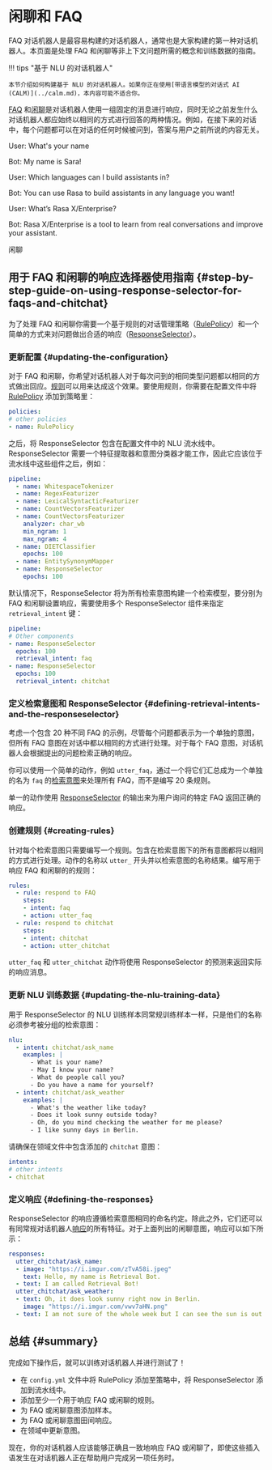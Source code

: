 # 闲聊和 FAQ

FAQ 对话机器人是最容易构建的对话机器人，通常也是大家构建的第一种对话机器人。本页面是处理 FAQ 和闲聊等非上下文问题所需的概念和训练数据的指南。

!!! tips "基于 NLU 的对话机器人"

    本节介绍如何构建基于 NLU 的对话机器人。如果你正在使用[带语言模型的对话式 AI (CALM)](../calm.md)，本内容可能不适合你。

[FAQ](glossary.md#faqs) 和[闲聊](glossary.md#chitchat)是对话机器人使用一组固定的消息进行响应，同时无论之前发生什么对话机器人都应始终以相同的方式进行回答的两种情况。例如，在接下来的对话中，每个问题都可以在对话的任何时候被问到，答案与用户之前所说的内容无关。

<div class="md-chat"><div class="chat-container"><div class="chat-input chat-item stack-xs"><p class="chat-bubble"><span class="sr-only">User: </span><span class="content">What's your name</span></p></div><div class="chat-output chat-item stack-xs"><p class="chat-bubble"><span class="sr-only">Bot: </span><span class="content">My name is Sara!</span></p></div><div class="chat-input chat-item stack-xs"><p class="chat-bubble"><span class="sr-only">User: </span><span class="content">Which languages can I build assistants in?</span></p></div><div class="chat-output chat-item stack-xs"><p class="chat-bubble"><span class="sr-only">Bot: </span><span class="content">You can use Rasa to build assistants in any language you want!</span></p></div><div class="chat-input chat-item stack-xs"><p class="chat-bubble"><span class="sr-only">User: </span><span class="content">What’s Rasa X/Enterprise?</span></p></div><div class="chat-output chat-item stack-xs"><p class="chat-bubble"><span class="sr-only">Bot: </span><span class="content">Rasa X/Enterprise is a tool to learn from real conversations and improve your assistant.</span></p></div></div><figcaption>闲聊</figcaption></div>

## 用于 FAQ 和闲聊的响应选择器使用指南 {#step-by-step-guide-on-using-response-selector-for-faqs-and-chitchat}

为了处理 FAQ 和闲聊你需要一个基于规则的对话管理策略（[RulePolicy](policies.md#rule-policy)）和一个简单的方式来对问题做出合适的响应（[ResponseSelector](components.md#responseselector)）。

### 更新配置 {#updating-the-configuration}

对于 FAQ 和闲聊，你希望对话机器人对于每次问到的相同类型问题都以相同的方式做出回应。[规则](rules.md)可以用来达成这个效果。要使用规则，你需要在配置文件中将 [RulePolicy](policies.md#rule-policy) 添加到策略里：

```yaml title='config.yml'
policies:
# other policies
- name: RulePolicy
```

之后，将 ResponseSelector 包含在配置文件中的 NLU 流水线中。ResponseSelector 需要一个特征提取器和意图分类器才能工作，因此它应该位于流水线中这些组件之后，例如：

```yaml title='config.yml'
pipeline:
  - name: WhitespaceTokenizer
  - name: RegexFeaturizer
  - name: LexicalSyntacticFeaturizer
  - name: CountVectorsFeaturizer
  - name: CountVectorsFeaturizer
    analyzer: char_wb
    min_ngram: 1
    max_ngram: 4
  - name: DIETClassifier
    epochs: 100
  - name: EntitySynonymMapper
  - name: ResponseSelector
    epochs: 100
```

默认情况下，ResponseSelector 将为所有检索意图构建一个检索模型，要分别为 FAQ 和闲聊设置响应，需要使用多个 ResponseSelector 组件来指定 `retrieval_intent` 键：

```yaml title='config.yml'
pipeline:
# Other components
- name: ResponseSelector
  epochs: 100
  retrieval_intent: faq
- name: ResponseSelector
  epochs: 100
  retrieval_intent: chitchat
```

### 定义检索意图和 ResponseSelector {#defining-retrieval-intents-and-the-responseselector}

考虑一个包含 20 种不同 FAQ 的示例，尽管每个问题都表示为一个单独的意图，但所有 FAQ 意图在对话中都以相同的方式进行处理。对于每个 FAQ 意图，对话机器人会根据提出的问题检索正确的响应。

你可以使用一个简单的动作，例如 `utter_faq`，通过一个将它们汇总成为一个单独的名为 `faq` 的[检索意图](glossary.md#retrieval-intent)来处理所有 FAQ，而不是编写 20 条规则。

单一的动作使用 [ResponseSelector](components.md#responseselector) 的输出来为用户询问的特定 FAQ 返回正确的响应。

### 创建规则 {#creating-rules}

针对每个检索意图只需要编写一个规则。包含在检索意图下的所有意图都将以相同的方式进行处理。动作的名称以 `utter_` 开头并以检索意图的名称结果。编写用于响应 FAQ 和闲聊的的规则：

```yaml title='rules.yml'
rules:
  - rule: respond to FAQ
    steps:
    - intent: faq
    - action: utter_faq
  - rule: respond to chitchat
    steps:
    - intent: chitchat
    - action: utter_chitchat
```

`utter_faq` 和 `utter_chitchat` 动作将使用 ResponseSelector 的预测来返回实际的响应消息。

### 更新 NLU 训练数据 {#updating-the-nlu-training-data}

用于 ResponseSelector 的 NLU 训练样本同常规训练样本一样，只是他们的名称必须参考被分组的检索意图：

```yaml title='nlu.yml'
nlu:
  - intent: chitchat/ask_name
    examples: |
      - What is your name?
      - May I know your name?
      - What do people call you?
      - Do you have a name for yourself?
  - intent: chitchat/ask_weather
    examples: |
      - What's the weather like today?
      - Does it look sunny outside today?
      - Oh, do you mind checking the weather for me please?
      - I like sunny days in Berlin.
```

请确保在领域文件中包含添加的 `chitchat` 意图：

```yaml title='domain.yml'
intents:
# other intents
- chitchat
```

### 定义响应 {#defining-the-responses}

ResponseSelector 的响应遵循检索意图相同的命名约定。除此之外，它们还可以有同常规对话机器人[响应](domain.md#responses)的所有特征。对于上面列出的闲聊意图，响应可以如下所示：

```yaml title='domain.yml'
responses:
  utter_chitchat/ask_name:
  - image: "https://i.imgur.com/zTvA58i.jpeg"
    text: Hello, my name is Retrieval Bot.
  - text: I am called Retrieval Bot!
  utter_chitchat/ask_weather:
  - text: Oh, it does look sunny right now in Berlin.
    image: "https://i.imgur.com/vwv7aHN.png"
  - text: I am not sure of the whole week but I can see the sun is out today.
```

## 总结 {#summary}

完成如下操作后，就可以训练对话机器人并进行测试了！

- 在 `config.yml` 文件中将 RulePolicy 添加至策略中，将 ResponseSelector 添加到流水线中。
- 添加至少一个用于响应 FAQ 或闲聊的规则。
- 为 FAQ 或闲聊意图添加样本。
- 为 FAQ 或闲聊意图田间响应。
- 在领域中更新意图。

现在，你的对话机器人应该能够正确且一致地响应 FAQ 或闲聊了，即使这些插入语发生在对话机器人正在帮助用户完成另一项任务时。

